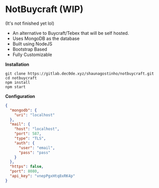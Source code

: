 # NotBuycraft (WIP)
(It's not finished yet lol)
- An alternative to Buycraft/Tebex that will be self hosted.
- Uses MongoDB as the database
- Built using NodeJS
- Bootstrap Based
- Fully Customizable

**Installation**
 ```shell script
git clone https://gitlab.dec0de.xyz/shaunagostinho/notbuycraft.git
cd notbuycraft
npm install
npm start
 ```

**Configuration**
```json
{
  "mongodb": {
    "uri": "localhost"
  },
  "mail": {
    "host": "localhost",
    "port": 587,
    "type": "TLS",
    "auth": {
      "user": "email",
      "pass": "pass"
    }
  },
  "https": false,
  "port": 8080,
  "api_key": "vnepPgxHtq8xRK4p"
}
```